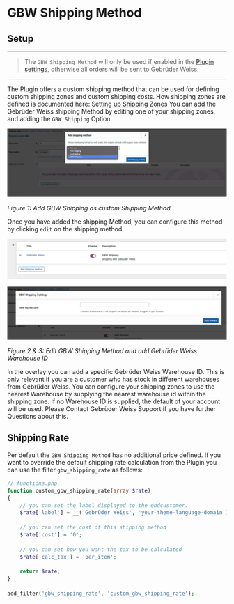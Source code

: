 # GBW Shipping Method

## Setup

---
> The `GBW Shipping Method` will only be used if enabled in the [Plugin settings](./setup#settings-tab-shipping-details), otherwise all orders will be sent to Gebrüder Weiss.
---

The Plugin offers a custom shipping method that can be used for defining custom shipping zones and custom shipping costs. 
How shipping zones are defined is documented here: [Setting up Shipping Zones](https://woocommerce.com/document/setting-up-shipping-zones/)
You can add the Gebrüder Weiss shipping Method by editing one of your shipping zones, and adding the `GBW Shipping` Option. 

![woocommerce-shipping-add-gbw-shipping.png](./assets/images/woocommerce-shipping-add-gbw-shipping.png ':size=900')

*Figure 1: Add GBW Shipping as custom Shipping Method*

Once you have added the shipping Method, you can configure this method by clicking `edit` on the shipping method.

![woocommerce-shipping-edit-gbw-shipping.png](./assets/images/woocommerce-shipping-edit-gbw-shipping.png ':size=900')

![woocommerce-shipping-add-warhouse-id](./assets/images/woocommerce-shipping-add-warhouse-id.png ':size=900')

*Figure 2 & 3: Edit GBW Shipping Method and add Gebrüder Weiss Warehouse ID*

In the overlay you can add a specific Gebrüder Weiss Warehouse ID. This is only relevant if you are a customer who has stock in different warehouses from Gebrüder Weiss. You can configure your shipping zones to use the nearest Warehouse by supplying the nearest warehouse id within the shipping zone. 
If no Warehouse ID is supplied, the default of your account will be used. Please Contact Gebrüder Weiss Support if you have further Questions about this. 

## Shipping Rate

Per default the `GBW Shipping Method` has no additional price defined. If you want to override the default shipping rate calculation from the Plugin you can use the filter `gbw_shipping_rate` as follows:

```php
// functions.php
function custom_gbw_shipping_rate(array $rate)
{
	// you can set the label displayed to the endcustomer. 
	$rate['label'] = __('Gebrüder Weiss', 'your-theme-language-domain');

	// you can set the cost of this shipping method
	$rate['cost'] = '0';

	// you can set how you want the tax to be calculated
	$rate['calc_tax'] = 'per_item';
	
	return $rate;
}

add_filter('gbw_shipping_rate', 'custom_gbw_shipping_rate');
```

